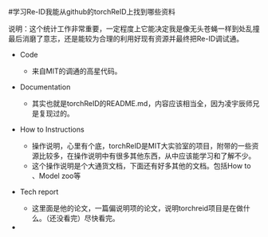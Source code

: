 #学习Re-ID我能从github的torchReID上找到哪些资料

说明：这个统计工作非常重要，一定程度上它能决定我是像无头苍蝇一样到处乱撞最后消磨了意志，还是能较为合理的利用好现有资源并最终把Re-ID调试通。

+ Code
  + 来自MIT的调通的高星代码。
+ Documentation
  + 其实也就是torchReID的README.md，内容应该相当全，因为凌宇辰师兄是复现过的。
+ How to Instructions
  + 操作说明，心里有个底，torchReID是MIT大实验室的项目，附带的一些资源比较多，在操作说明中有很多其他东西，从中应该能学习和了解不少。
  + 这个操作说明是个大通货文档，下面还有好多其他的文档。包括How to 、Model zoo等
+ Tech report
  + 这里面是他的论文，一篇偏说明项的论文，说明torchreid项目是在做什么。（还没看完）尽快看完。

+ 

